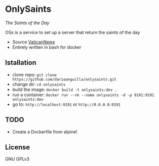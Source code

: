 # OnlySaints
_The Saints of the Day_

OSs is a service to set up a server that return the saints of the day

- Source [VaticanNews](https://www.vaticannews.va/it/santo-del-giorno.html "Saints of the day")
- Entirely written in bash for docker

## Istallation
- clone repo: `git clone https://github.com/darioanguilla/onlysaints.git`
- change dir: `cd onlysaints`
- build the image: `docker build -t onlysaints:dev .`
- run a container: `docker run --rm --name onlysaints -d -p 9191:9191 onlysaints:dev`
- go to: `http://localhost:9191` or `http://0.0.0.0:9191`

## TODO
- Create a Dockerfile from alpine!

## License
GNU GPLv3
